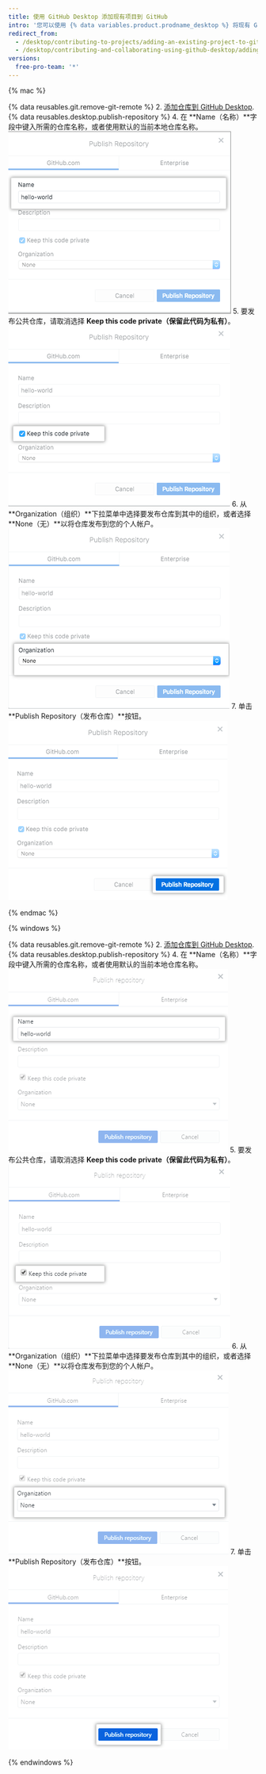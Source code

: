 ```yaml
---
title: 使用 GitHub Desktop 添加现有项目到 GitHub
intro: '您可以使用 {% data variables.product.prodname_desktop %} 将现有 Git 仓库添加到 {% data variables.product.prodname_dotcom %}。'
redirect_from:
  - /desktop/contributing-to-projects/adding-an-existing-project-to-github-using-github-desktop
  - /desktop/contributing-and-collaborating-using-github-desktop/adding-an-existing-project-to-github-using-github-desktop
versions:
  free-pro-team: '*'
---
```

{% mac %}

{% data reusables.git.remove-git-remote %}
2. [添加仓库到 GitHub Desktop](/desktop/guides/contributing-to-projects/adding-a-repository-from-your-local-computer-to-github-desktop/).
{% data reusables.desktop.publish-repository %}
4. 在 **Name（名称）**字段中键入所需的仓库名称，或者使用默认的当前本地仓库名称。 ![名称字段](/assets/images/help/desktop/publish-repository-name-mac.png)
5. 要发布公共仓库，请取消选择 **Keep this code private（保留此代码为私有）**。 ![保留此代码为私有复选框](/assets/images/help/desktop/publish-repository-private-checkbox-mac.png)
6. 从 **Organization（组织）**下拉菜单中选择要发布仓库到其中的组织，或者选择 **None（无）**以将仓库发布到您的个人帐户。 ![组织下拉菜单](/assets/images/help/desktop/publish-repository-org-dropdown-mac.png)
7. 单击 **Publish Repository（发布仓库）**按钮。 ![“发布仓库”对话框中的“发布仓库”按钮](/assets/images/help/desktop/publish-repository-dialog-button-mac.png)

{% endmac %}

{% windows %}

{% data reusables.git.remove-git-remote %}
2. [添加仓库到 GitHub Desktop](/desktop/guides/contributing-to-projects/adding-a-repository-from-your-local-computer-to-github-desktop/).
{% data reusables.desktop.publish-repository %}
4. 在 **Name（名称）**字段中键入所需的仓库名称，或者使用默认的当前本地仓库名称。 ![名称字段](/assets/images/help/desktop/publish-repository-name-win.png)
5. 要发布公共仓库，请取消选择 **Keep this code private（保留此代码为私有）**。 ![保留此代码为私有复选框](/assets/images/help/desktop/publish-repository-private-checkbox-win.png)
6. 从 **Organization（组织）**下拉菜单中选择要发布仓库到其中的组织，或者选择 **None（无）**以将仓库发布到您的个人帐户。 ![组织下拉菜单](/assets/images/help/desktop/publish-repository-org-dropdown-win.png)
7. 单击 **Publish Repository（发布仓库）**按钮。 ![“发布仓库”对话框中的“发布仓库”按钮](/assets/images/help/desktop/publish-repository-dialog-button-win.png)

{% endwindows %}
